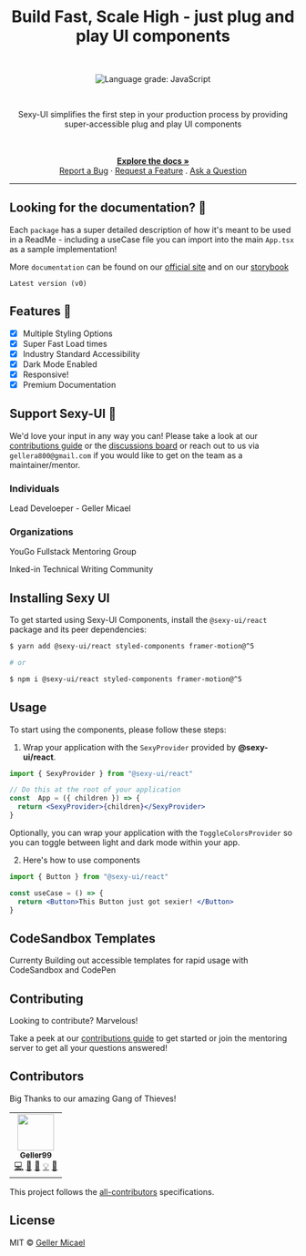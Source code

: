 <p align="center">
  <a href="https://github.com/Geller99/Sexy-Ui">
   
  </a>
</p>

<h1 align="center">Build Fast, Scale High -  just plug and play UI components </h1>

<br>

<p align="center">
  <img alt="Language grade: JavaScript" src="https://img.shields.io/lgtm/grade/javascript/g/chakra-ui/chakra-ui.svg?logo=lgtm&logoWidth=18"/>
</p>
<br />

<p align="center"> Sexy-UI simplifies the first step in your production process by providing super-accessible plug and play UI components </p>

<div align="center">
  <br />
  <br />
   <a href="https://github.com/othneildrew/Best-README-Template"><strong>Explore the docs »</strong></a>
   <br/>
  <a href="https://github.com/dec0dOS/amazing-github-template/issues/new?assignees=&labels=bug&template=01_BUG_REPORT.md&title=bug%3A+">Report a Bug</a>
  ·
  <a href="https://github.com/dec0dOS/amazing-github-template/issues/new?assignees=&labels=enhancement&template=02_FEATURE_REQUEST.md&title=feat%3A+">Request a Feature</a>
  .
  <a href="https://github.com/dec0dOS/amazing-github-template/discussions">Ask a Question</a>
</div>

<hr/>





## Looking for the documentation? 📝

Each ``package`` has a super detailed description of how it's meant to be used in a ReadMe - including a useCase file you can import into the main ``App.tsx`` as a sample implementation!

More ``documentation`` can be found on our [official site](/) and on our [storybook](/) 

``Latest version (v0)``

## Features 🚀

- [X] Multiple Styling Options
- [X] Super Fast Load times
- [X] Industry Standard Accessibility
- [X] Dark Mode Enabled
- [X] Responsive!
- [X] Premium Documentation

## Support Sexy-UI 💖

We'd love your input in any way you can! Please take a look at our [contributions guide](https://github.com/YouGoDevs/Sexy-UI/blob/QA/contributionsguide.md) or the [discussions board](https://github.com/YouGoDevs/Sexy-UI/discussions/25) or reach out to us via ``gellera800@gmail.com`` if you would like to get on the team as a maintainer/mentor.

### Individuals

Lead Develoeper - Geller Micael 

### Organizations

YouGo Fullstack Mentoring Group

Inked-in Technical Writing Community


## Installing Sexy UI

To get started using Sexy-UI Components, install the
`@sexy-ui/react` package and its peer dependencies:

```sh
$ yarn add @sexy-ui/react styled-components framer-motion@^5

# or

$ npm i @sexy-ui/react styled-components framer-motion@^5
```

## Usage

To start using the components, please follow these steps:

1. Wrap your application with the `SexyProvider` provided by
   **@sexy-ui/react**.

```jsx
import { SexyProvider } from "@sexy-ui/react"

// Do this at the root of your application
const  App = ({ children }) => {
  return <SexyProvider>{children}</SexyProvider>
}
```

Optionally, you can wrap your application with the `ToggleColorsProvider` so you
can toggle between light and dark mode within your app.

2. Here's how to use components

```jsx
import { Button } from "@sexy-ui/react"

const useCase = () => {
  return <Button>This Button just got sexier! </Button>
}
```

## CodeSandbox Templates

Currenty Building out accessible templates for rapid usage with CodeSandbox and CodePen


## Contributing

Looking to contribute? Marvelous! 

Take a peek at our [contributions guide](https://github.com/YouGoDevs/Sexy-UI/blob/QA/contributionsguide.md) to get started or join the mentoring server to get all your questions answered!


## Contributors

Big Thanks to our amazing Gang of Thieves!

<!-- ALL-CONTRIBUTORS-LIST:START - Do not remove or modify this section -->
<!-- prettier-ignore-start -->
<!-- markdownlint-disable -->
<table>
  <tr>
    <td align="center"><a href="https://github.com/Geller99"><img src="/" width="64px;" alt=""/><br /><sub><b>Geller99</b></sub></a><br /><a href="https://github.com/chakra-ui/chakra-ui/commits?author=segunadebayo" title="Code">💻</a> <a href="#maintenance-gellermicael" title="Maintenance">🚧</a> <a href="https://github.com/sexy-uicommits?author=gellermicael" title="Documentation">📖</a> <a href="#example-gellermicael" title="Examples">💡</a> <a href="#design-gellermicael" title="Design">🎨</a></td>
    
  </tr>
  
</table>

<!-- markdownlint-restore -->
<!-- prettier-ignore-end -->

<!-- ALL-CONTRIBUTORS-LIST:END -->


This project follows the
[all-contributors](https://github.com/all-contributors/all-contributors)
specifications.  


## License

MIT © [Geller Micael](https://github.com/Geller99)
